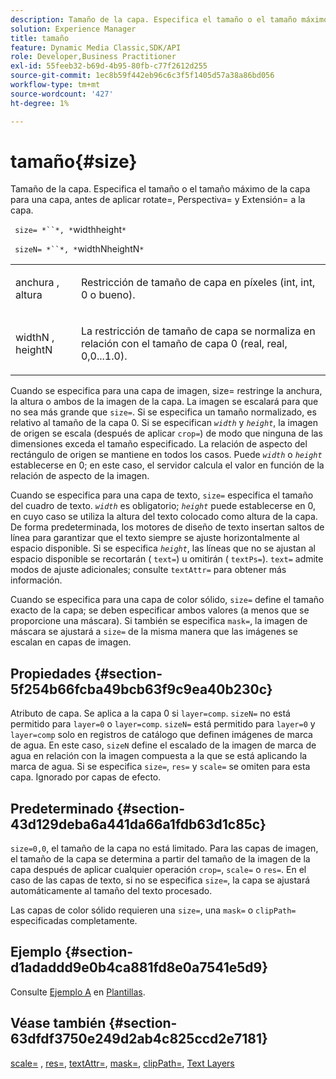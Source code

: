 ```yaml
---
description: Tamaño de la capa. Especifica el tamaño o el tamaño máximo de la capa para una capa, antes de aplicar rotate=, Perspectiva= y Extensión= a la capa.
solution: Experience Manager
title: tamaño
feature: Dynamic Media Classic,SDK/API
role: Developer,Business Practitioner
exl-id: 55feeb32-b69d-4b95-80fb-c77f2612d255
source-git-commit: 1ec8b59f442eb96c6c3f5f1405d57a38a86bd056
workflow-type: tm+mt
source-wordcount: '427'
ht-degree: 1%

---
```


# tamaño{#size}

Tamaño de la capa. Especifica el tamaño o el tamaño máximo de la capa para una capa, antes de aplicar rotate=, Perspectiva= y Extensión= a la capa.

` size= *``*, *`widthheight`*`

` sizeN= *``*, *`widthNheightN`*`

<table id="simpletable_FBE17D736F93485AA0053BF447B4CC9F"> 
 <tr class="strow"> 
  <td class="stentry"> <p> <span class="codeph"> <span class="varname"> anchura  </span>,  <span class="varname"> altura  </span> </span> </p> </td> 
  <td class="stentry"> <p>Restricción de tamaño de capa en píxeles (int, int, 0 o bueno). </p> </td> 
 </tr> 
 <tr class="strow"> 
  <td class="stentry"> <p> <span class="codeph"> <span class="varname"> widthN  </span>,  <span class="varname"> heightN  </span> </span> </p> </td> 
  <td class="stentry"> <p>La restricción de tamaño de capa se normaliza en relación con el tamaño de capa 0 (real, real, 0,0...1.0). </p> </td> 
 </tr> 
</table>

Cuando se especifica para una capa de imagen, size= restringe la anchura, la altura o ambos de la imagen de la capa. La imagen se escalará para que no sea más grande que `size=`. Si se especifica un tamaño normalizado, es relativo al tamaño de la capa 0. Si se especifican *`width`* y *`height`*, la imagen de origen se escala (después de aplicar `crop=`) de modo que ninguna de las dimensiones exceda el tamaño especificado. La relación de aspecto del rectángulo de origen se mantiene en todos los casos. Puede *`width`* o *`height`* establecerse en 0; en este caso, el servidor calcula el valor en función de la relación de aspecto de la imagen.

Cuando se especifica para una capa de texto, `size=` especifica el tamaño del cuadro de texto. *`width`* es obligatorio;  *`height`* puede establecerse en 0, en cuyo caso se utiliza la altura del texto colocado como altura de la capa. De forma predeterminada, los motores de diseño de texto insertan saltos de línea para garantizar que el texto siempre se ajuste horizontalmente al espacio disponible. Si se especifica *`height`*, las líneas que no se ajustan al espacio disponible se recortarán ( `text=`) u omitirán ( `textPs=`). `text=` admite modos de ajuste adicionales; consulte  `textAttr=` para obtener más información.

Cuando se especifica para una capa de color sólido, `size=` define el tamaño exacto de la capa; se deben especificar ambos valores (a menos que se proporcione una máscara). Si también se especifica `mask=`, la imagen de máscara se ajustará a `size=` de la misma manera que las imágenes se escalan en capas de imagen.

## Propiedades {#section-5f254b66fcba49bcb63f9c9ea40b230c}

Atributo de capa. Se aplica a la capa 0 si `layer=comp`. `sizeN=` no está permitido para  `layer=0` o  `layer=comp`. `sizeN=` está permitido para  `layer=0` y  `layer=comp` solo en registros de catálogo que definen imágenes de marca de agua. En este caso, `sizeN` define el escalado de la imagen de marca de agua en relación con la imagen compuesta a la que se está aplicando la marca de agua. Si se especifica `size=`, `res=` y `scale=` se omiten para esta capa. Ignorado por capas de efecto.

## Predeterminado {#section-43d129deba6a441da66a1fdb63d1c85c}

`size=0,0`, el tamaño de la capa no está limitado. Para las capas de imagen, el tamaño de la capa se determina a partir del tamaño de la imagen de la capa después de aplicar cualquier operación `crop=`, `scale=` o `res=`. En el caso de las capas de texto, si no se especifica `size=`, la capa se ajustará automáticamente al tamaño del texto procesado.

Las capas de color sólido requieren una `size=`, una `mask=` o `clipPath=` especificadas completamente.

## Ejemplo {#section-d1adaddd9e0b4ca881fd8e0a7541e5d9}

Consulte [Ejemplo A](../../../../../is-api/http-ref/image-serving-api-ref/c-http-protocol-reference/c-templates/r-example-a.md#reference-c78ea82e8a1646738e764fa6685dfbac) en [Plantillas](../../../../../is-api/http-ref/image-serving-api-ref/c-http-protocol-reference/c-templates/c-templates.md#concept-3cd2d2adae0e41b2979b9640244d4d3e).

## Véase también {#section-63dfdf3750e249d2ab4c825ccd2e7181}

[scale=](../../../../../is-api/http-ref/image-serving-api-ref/c-http-protocol-reference/c-command-reference/r-is-http-scale.md#reference-098c30cea1764f189e6f7c7e400cc065) ,  [res=](../../../../../is-api/http-ref/image-serving-api-ref/c-http-protocol-reference/c-command-reference/r-res.md#reference-3d6fe416801148dea0f786f2b5169e55),  [textAttr=](../../../../../is-api/http-ref/image-serving-api-ref/c-http-protocol-reference/c-command-reference/r-textattr.md#reference-ff00484fa3244286abeff34911f7ec0d),  [mask=](../../../../../is-api/http-ref/image-serving-api-ref/c-http-protocol-reference/c-command-reference/r-mask.md#reference-922254e027404fb890b850e2723ee06e),  [clipPath=](../../../../../is-api/http-ref/image-serving-api-ref/c-http-protocol-reference/c-command-reference/r-clippath.md#reference-8139b1b52dc54749b51b109521ddf83d),  [Text Layers](../../../../../is-api/http-ref/image-serving-api-ref/c-http-protocol-reference/c-text-formatting/r-text-layers.md#reference-47e78cfb18134db5ab09e17af14a6a8f)
